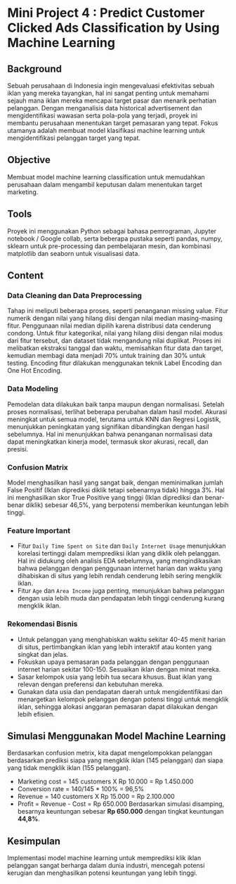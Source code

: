# Mini Project 4 : Predict Customer Clicked Ads Classification by Using Machine Learning
## Background
Sebuah perusahaan di Indonesia ingin mengevaluasi efektivitas sebuah iklan yang mereka tayangkan, hal ini sangat penting untuk memahami sejauh mana iklan mereka mencapai target pasar dan menarik perhatian pelanggan. Dengan menganalisis data historical advertisement dan mengidentifikasi wawasan serta pola-pola yang terjadi, proyek ini membantu perusahaan menentukan target pemasaran yang tepat. Fokus utamanya adalah membuat model klasifikasi machine learning untuk mengidentifikasi pelanggan target yang tepat.
## Objective
Membuat model machine learning classification untuk memudahkan perusahaan dalam mengambil keputusan dalam menentukan target marketing.
## Tools
Proyek ini menggunakan Python sebagai bahasa pemrograman, Jupyter notebook / Google collab, serta beberapa pustaka seperti pandas, numpy, sklearn untuk pre-processing dan pembelajaran mesin, dan kombinasi matplotlib dan seaborn untuk visualisasi data.
## Content
### Data Cleaning dan Data Preprocessing
Tahap ini meliputi beberapa proses, seperti penanganan missing value. Fitur numerik dengan nilai yang hilang diisi dengan nilai median masing-masing fitur. Penggunaan nilai median dipilih karena distribusi data cenderung condong. Untuk fitur kategorikal, nilai yang hilang diisi dengan nilai modus dari fitur tersebut, dan dataset tidak mengandung nilai duplikat. Proses ini melibatkan ekstraksi tanggal dan waktu, memisahkan fitur data dan target, kemudian membagi data menjadi 70% untuk training dan 30% untuk testing. Encoding fitur dilakukan menggunakan teknik Label Encoding dan One Hot Encoding.
### Data Modeling
Pemodelan data dilakukan baik tanpa maupun dengan normalisasi. Setelah proses normalisasi, terlihat beberapa perubahan dalam hasil model. Akurasi meningkat untuk semua model, terutama untuk KNN dan Regresi Logistik, menunjukkan peningkatan yang signifikan dibandingkan dengan hasil sebelumnya. Hal ini menunjukkan bahwa penanganan normalisasi data dapat meningkatkan kinerja model, termasuk skor akurasi, recall, dan presisi.
### Confusion Matrix
Model menghasilkan hasil yang sangat baik, dengan meminimalkan jumlah False Positif (Iklan diprediksi diklik tetapi sebenarnya tidak) hingga 3%. Hal ini menghasilkan skor True Positive yang tinggi (Iklan diprediksi dan benar-benar diklik) sebesar 46,5%, yang berpotensi memberikan keuntungan lebih tinggi.
### Feature Important
- Fitur `Daily Time Spent on Site` dan `Daily Internet Usage` menunjukkan korelasi tertinggi dalam memprediksi iklan yang diklik oleh pelanggan. Hal ini didukung oleh analisis EDA sebelumnya, yang mengindikasikan bahwa pelanggan dengan penggunaan internet harian dan waktu yang dihabiskan di situs yang lebih rendah cenderung lebih sering mengklik iklan. 
- Fitur `Age` dan `Area Income` juga penting, menunjukkan bahwa pelanggan dengan usia lebih muda dan pendapatan lebih tinggi cenderung kurang mengklik iklan.
### Rekomendasi Bisnis
- Untuk pelanggan yang menghabiskan waktu sekitar 40-45 menit harian di situs, pertimbangkan iklan yang lebih interaktif atau konten yang singkat dan jelas.
- Fokuskan upaya pemasaran pada pelanggan dengan penggunaan internet harian sekitar 100-150. Sesuaikan iklan dengan minat mereka.
- Sasar kelompok usia yang lebih tua secara khusus. Buat iklan yang relevan dengan preferensi dan kebutuhan mereka.
- Gunakan data usia dan pendapatan daerah untuk mengidentifikasi dan menargetkan kelompok pelanggan dengan potensi tinggi untuk mengklik iklan, sehingga alokasi anggaran pemasaran dapat dilakukan dengan lebih efisien.
## Simulasi Menggunakan Model Machine Learning
Berdasarkan confusion metrix, kita dapat mengelompokkan pelanggan berdasarkan prediksi siapa yang mengklik iklan (145 pelanggan) dan siapa yang tidak mengklik iklan (155 pelanggan).
- Marketing cost = 145 customers X Rp 10.000 = Rp 1.450.000
- Conversion rate = 140/145 * 100% = 96,5%
- Revenue = 140 customers X Rp 15.000 = Rp 2.100.000
- Profit = Revenue - Cost = Rp 650.000
Berdasarkan simulasi disamping, besarnya keuntungan sebesar **Rp 650.000** dengan tingkat keuntungan **44,8%**.
## Kesimpulan
Implementasi model machine learning untuk memprediksi klik iklan pelanggan sangat berharga dalam dunia industri, mencegah potensi kerugian dan menghasilkan potensi keuntungan yang lebih tinggi.
